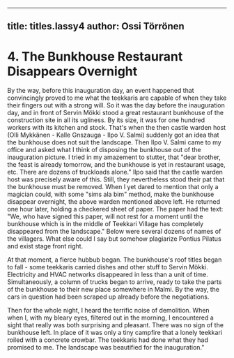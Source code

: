 
---

title: titles.lassy4
author: Ossi Törrönen
---


    
# 4. The Bunkhouse Restaurant Disappears Overnight

By the way, before this inauguration day, an event happened that convincingly proved to me what the teekkaris are capable of when they take their fingers out with a strong will. So it was the day before the inauguration day, and in front of Servin Mökki stood a great restaurant bunkhouse of the construction site in all its ugliness. By its size, it was for one hundred workers with its kitchen and stock. That's when the then castle warden host (Olli Mykkänen - Kalle Gnszauga - Ilpo V. Salmi) suddenly got an idea that the bunkhouse does not suit the landscape. Then Ilpo V. Salmi came to my office and asked what I think of disposing the bunkhouse out of the inauguration picture. I tried in my amazement to stutter, that "dear brother, the feast is already tomorrow, and the bunkhouse is yet in restaurant usage, etc. There are dozens of truckloads alone." Ilpo said that the castle warden host was precisely aware of this. Still, they nevertheless stood their pat that the bunkhouse must be removed. When I yet dared to mention that only a magician could, with some "sims ala bim" method, make the bunkhouse disappear overnight, the above warden mentioned above left. He returned one hour later, holding a checkered sheet of paper. The paper had the text: "We, who have signed this paper, will not rest for a moment until the bunkhouse which is in the middle of Teekkari Village has completely disappeared from the landscape." Below were several dozens of names of the villagers. What else could I say but somehow plagiarize Pontius Pilatus and exist stage front right.

At that moment, a fierce hubbub began. The bunkhouse's roof titles began to fall - some teekkaris carried dishes and other stuff to Servin Mökki. Electricity and HVAC networks disappeared in less than a unit of time. Simultaneously, a column of trucks began to arrive, ready to take the parts of the bunkhouse to their new place somewhere in Malmi. By the way, the cars in question had been scraped up already before the negotiations.

Then for the whole night, I heard the terrific noise of demolition. When when I, with my bleary eyes, filtered out in the morning, I encountered a sight that really was both surprising and pleasant. There was no sign of the bunkhouse left. In place of it was only a tiny campfire that a lonely teekkari roiled with a concrete crowbar. The teekkaris had done what they had promised to me. The landscape was beautified for the inauguration."
